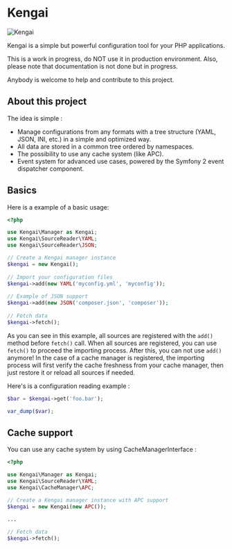 # Kengai

![Kengai](https://raw.github.com/jcambien/kengai/master/kengai.png)

Kengai is a simple but powerful configuration tool for your PHP applications.

This is a work in progress, do NOT use it in production environment.
Also, please note that documentation is not done but in progress.

Anybody is welcome to help and contribute to this project.


## About this project

The idea is simple :
- Manage configurations from any formats with a tree structure (YAML, JSON, INI, etc.) in a simple and optimized way.
- All data are stored in a common tree ordered by namespaces.
- The possibility to use any cache system (like APC).
- Event system for advanced use cases, powered by the Symfony 2 event dispatcher component. 


## Basics

Here is a example of a basic usage:

```php
<?php

use Kengai\Manager as Kengai;
use Kengai\SourceReader\YAML;
use Kengai\SourceReader\JSON;

// Create a Kengai manager instance
$kengai = new Kengai();
 
// Import your configuration files
$kengai->add(new YAML('myconfig.yml', 'myconfig'));
 
// Example of JSON support
$kengai->add(new JSON('composer.json', 'composer'));
 
// Fetch data
$kengai->fetch();
```

As you can see in this example, all sources are registered with the `add()` method before `fetch()` call.
When all sources are registered, you can use `fetch()` to proceed the importing process.
After this, you can not use `add()` anymore!
In the case of a cache manager is registered, the importing process will first verify the cache freshness from your cache manager, then just restore it or reload all sources if needed.

Here's is a configuration reading example :

```php
$bar = $kengai->get('foo.bar');

var_dump($var);
```


## Cache support

You can use any cache system by using CacheManagerInterface :

```php
<?php

use Kengai\Manager as Kengai;
use Kengai\SourceReader\YAML;
use Kengai\CacheManager\APC;

// Create a Kengai manager instance with APC support
$kengai = new Kengai(new APC());
 
...

// Fetch data
$kengai->fetch();
```
